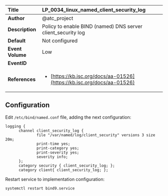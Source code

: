 | Title            | LP_0034_linux_named_client_security_log                                                                     |
|:-----------------|:--------------------------------------------------------------------------------|
| **Author**       | @atc_project                                                                      |
| **Description**  | Policy to enable BIND (named) DNS server client_security log                                                               |
| **Default**      | Not configured                                                                   |
| **Event Volume** | Low                                                                    |
| **EventID**      | <ul></ul>         |
| **References**   | <ul><li>[https://kb.isc.org/docs/aa-01526](https://kb.isc.org/docs/aa-01526)</li></ul> |



## Configuration

Edit `/etc/bind/named.conf` file, adding the next configuration:

```
logging {
      channel client_security_log {
              file "/var/named/log/client_security" versions 3 size 20m;
              print-time yes;
              print-category yes;
              print-severity yes;
              severity info;
      };
      category security { client_security_log; };
      category client{ client_security_log; };
```

Restart service to implementation configuration:

```
systemctl restart bind9.service
```


